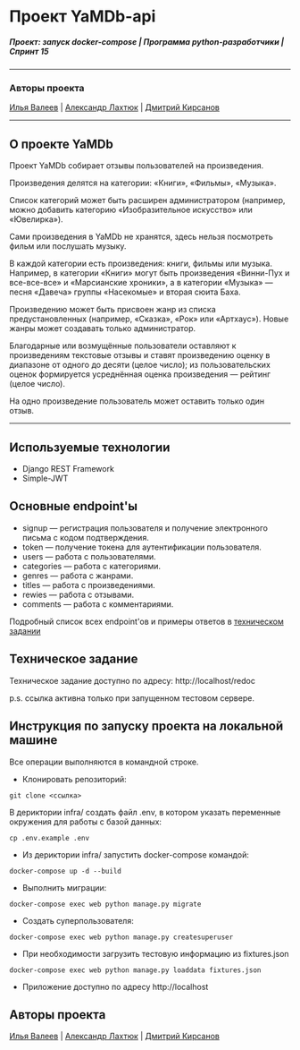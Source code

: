 # Проект YaMDb-api
##### Проект: запуск docker-compose | Программа python-разработчики | Спринт 15

---

### Авторы проекта

[Илья Валеев](https://github.com/iljavaleev/) | [Александр Лахтюк](https://github.com/aslakhtyuk/) | [Дмитрий Кирсанов](https://github.com/vepsong/)


---
## О проекте YaMDb

Проект YaMDb собирает отзывы пользователей на произведения.

Произведения делятся на категории: «Книги», «Фильмы», «Музыка».
    
Список категорий может быть расширен администратором (например, можно добавить категорию «Изобразительное искусство» или «Ювелирка»).

Сами произведения в YaMDb не хранятся, здесь нельзя посмотреть фильм или послушать музыку.

В каждой категории есть произведения: книги, фильмы или музыка. Например, в категории «Книги» могут быть произведения «Винни-Пух и все-все-все» и «Марсианские хроники», а в категории «Музыка» — песня «Давеча» группы «Насекомые» и вторая сюита Баха.

Произведению может быть присвоен жанр из списка предустановленных (например, «Сказка», «Рок» или «Артхаус»). Новые жанры может создавать только администратор.

Благодарные или возмущённые пользователи оставляют к произведениям текстовые отзывы и ставят произведению оценку в диапазоне от одного до десяти (целое число); из пользовательских оценок формируется усреднённая оценка произведения — рейтинг (целое число). 

На одно произведение пользователь может оставить только один отзыв.

---

## Используемые технологии

* Django REST Framework
* Simple-JWT

## Основные endpoint'ы

* signup — регистрация пользователя и получение электронного письма с кодом подтверждения.
* token — получение токена для аутентификации пользователя.
* users — работа с пользователями.
* categories — работа с категориями.
* genres — работа с жанрами.
* titles — работа с произведениями.
* rewies — работа с отзывами.
* comments — работа с комментариями.

Подробный список всех endpoint'ов и примеры ответов в [техническом задании](#Техническое-задание)

## Техническое задание

Техническое задание доступно по адресу: 
http://localhost/redoc

p.s. ссылка активна только при запущенном тестовом сервере.

## Инструкция по запуску проекта на локальной машине

Все операции выполняются в командной строке.


* Клонировать репозиторий:
```
git clone <ссылка>
```

В дериктории infra/ cоздать файл .env, в котором указать переменные окружения для работы с базой данных:
```
cp .env.example .env
```

* Из дериктории infra/ запустить docker-compose командой:
```
docker-compose up -d --build
```

* Выполнить миграции:
```
docker-compose exec web python manage.py migrate
```

* Создать суперпользователя:
```
docker-compose exec web python manage.py createsuperuser
```

* При необходимости загрузить тестовую информацию из fixtures.json
```
docker-compose exec web python manage.py loaddata fixtures.json
```

* Приложение доступно по адресу http://localhost

## Авторы проекта

[Илья Валеев](https://github.com/iljavaleev/) | [Александр Лахтюк](https://github.com/aslakhtyuk/) | [Дмитрий Кирсанов](https://github.com/vepsong/)
